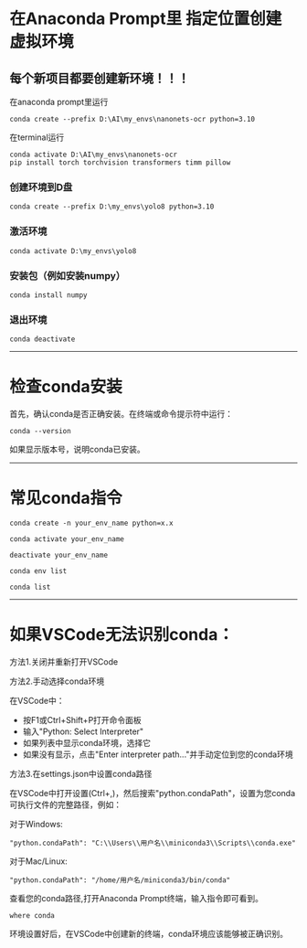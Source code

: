 # 在Anaconda Prompt里 指定位置创建虚拟环境

## 每个新项目都要创建新环境！！！

在anaconda prompt里运行
```
conda create --prefix D:\AI\my_envs\nanonets-ocr python=3.10
```
在terminal运行
```
conda activate D:\AI\my_envs\nanonets-ocr
pip install torch torchvision transformers timm pillow
```
### 创建环境到D盘
```
conda create --prefix D:\my_envs\yolo8 python=3.10
```
### 激活环境
```
conda activate D:\my_envs\yolo8
```
### 安装包（例如安装numpy）
```
conda install numpy
```
### 退出环境
```
conda deactivate
```
---

# 检查conda安装

首先，确认conda是否正确安装。在终端或命令提示符中运行：
```
conda --version
```
如果显示版本号，说明conda已安装。

---

# 常见conda指令

```
conda create -n your_env_name python=x.x

conda activate your_env_name

deactivate your_env_name

conda env list

conda list

```

---

# 如果VSCode无法识别conda：

方法1.关闭并重新打开VSCode

方法2.手动选择conda环境

在VSCode中：

- 按F1或Ctrl+Shift+P打开命令面板
- 输入"Python: Select Interpreter"
- 如果列表中显示conda环境，选择它
- 如果没有显示，点击"Enter interpreter path..."并手动定位到您的conda环境

方法3.在settings.json中设置conda路径

在VSCode中打开设置(Ctrl+,)，然后搜索"python.condaPath"，设置为您conda可执行文件的完整路径，例如：

对于Windows:

```
"python.condaPath": "C:\\Users\\用户名\\miniconda3\\Scripts\\conda.exe"
```

对于Mac/Linux:

```
"python.condaPath": "/home/用户名/miniconda3/bin/conda"
```

查看您的conda路径,打开Anaconda Prompt终端，输入指令即可看到。

```
where conda
```

环境设置好后，在VSCode中创建新的终端，conda环境应该能够被正确识别。